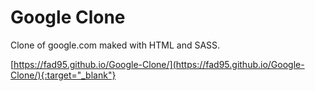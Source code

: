 
# Google Clone

Clone of google.com maked with HTML and SASS.

[https://fad95.github.io/Google-Clone/](https://fad95.github.io/Google-Clone/){:target="_blank"}